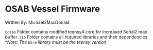 # OSAB Vessel Firmware
Written By: Michael2MacDonald

`Cores` Folder contains modified teensy4 core for increased Serial2 read buffer.
`lib` Folder contains all required libraries and their dependencies. **Note: The `Wire` library must be the teensy version*
